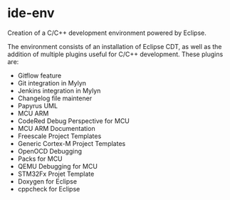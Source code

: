 # ide-env

Creation of a C/C++ development environment powered by Eclipse.

The environment consists of an installation of Eclipse CDT, as well as the
addition of multiple plugins useful for C/C++ development. These plugins are:
 - Gitflow feature
 - Git integration in Mylyn
 - Jenkins integration in Mylyn
 - Changelog file maintener
 - Papyrus UML
 - MCU ARM
 - CodeRed Debug Perspective for MCU
 - MCU ARM Documentation
 - Freescale Project Templates
 - Generic Cortex-M Project Templates 
 - OpenOCD Debugging
 - Packs for MCU
 - QEMU Debugging for MCU
 - STM32Fx Projet Template
 - Doxygen for Eclipse
 - cppcheck for Eclipse 
